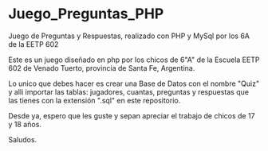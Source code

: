 # Juego_Preguntas_PHP
Juego de Preguntas y Respuestas, realizado con PHP y MySql por los 6A de la EETP 602

Este es un juego diseñado en php por los chicos de 6"A" de la Escuela EETP 602 de Venado Tuerto, provincia de Santa Fe, Argentina.

Lo unico que debes hacer es crear una Base de Datos con el nombre "Quiz" y alli importar las tablas: jugadores, cuantas, preguntas y respuestas
 que las tienes con la extensión ".sql" en este repositorio.
 
 Desde ya, espero que les guste y sepan apreciar el trabajo de chicos de 17 y 18 años. 
 
 Saludos.
